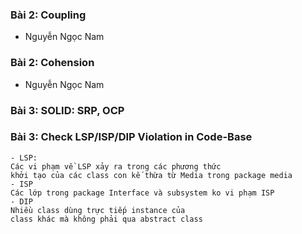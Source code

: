 ### Bài 2: Coupling
- Nguyễn Ngọc Nam

### Bài 2: Cohension
- Nguyễn Ngọc Nam

### Bài 3: SOLID: SRP, OCP

### Bài 3: Check LSP/ISP/DIP Violation in Code-Base
    - LSP:
    Các vi phạm về LSP xảy ra trong các phương thức
    khởi tạo của các class con kế thừa từ Media trong package media
    - ISP
    Các lớp trong package Interface và subsystem ko vi phạm ISP
    - DIP
    Nhiều class dùng trực tiếp instance của 
    class khác mà không phải qua abstract class






